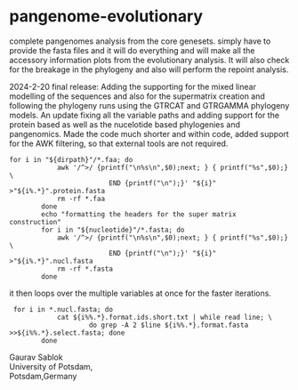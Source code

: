 # pangenome-evolutionary
complete pangenomes analysis from the core genesets. simply have to provide the fasta files and it will do everything and will make all the accessory information plots from the evolutionary analysis. It will also check for the breakage in the phylogeny and also will perform the repoint analysis. 

2024-2-20 final release: Adding the supporting for the mixed linear modelling of the sequences and also for the supermatrix creation and following the phylogeny runs using the GTRCAT and GTRGAMMA phylogeny models.  An update fixing all the variable paths and adding support for the protein based as well as the nucelotide based phylogenies and pangenomics. Made the code much shorter and within code, added support for the AWK filtering, so that external tools are not required.
```
for i in "${dirpath}"/*.faa; do
            awk '/^>/ {printf("\n%s\n",$0);next; } { printf("%s",$0);}  \
                         END {printf("\n");}' "${i}" >"${i%.*}".protein.fasta
            rm -rf *.faa
        done
        echo "formatting the headers for the super matrix construction"
        for i in "${nucleotide}"/*.fasta; do
            awk '/^>/ {printf("\n%s\n",$0);next; } { printf("%s",$0);}  \
                         END {printf("\n");}' "${i}" >"${i%.*}".nucl.fasta
            rm -rf *.fasta
        done
```
it then loops over the multiple variables at once for the faster iterations. 
```
 for i in *.nucl.fasta; do
            cat ${i%%.*}.format.ids.short.txt | while read line; \
                    do grep -A 2 $line ${i%%.*}.format.fasta >>${i%%.*}.select.fasta; done
        done
```
Gaurav Sablok \
University of Potsdam, \
Potsdam,Germany

